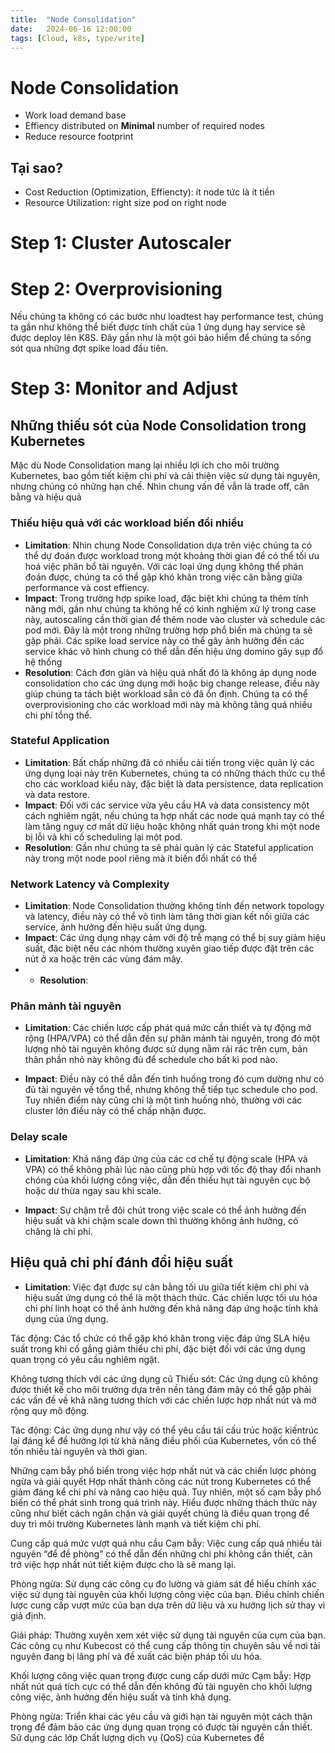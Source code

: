 ```yaml
---
title:  "Node Consolidation"
date:   2024-06-16 12:00:00
tags: [Cloud, k8s, type/write]
---
```


# Node Consolidation
* Work load demand base
* Effiency distributed on **Minimal** number of required nodes
* Reduce resource footprint

## Tại sao?
* Cost Reduction (Optimization, Effiencty): ít node tức là ít tiền
* Resource Utilization: right size pod on right node

# Step 1: Cluster Autoscaler
# Step 2: Overprovisioning
Nếu chúng ta không có các bước như loadtest hay performance test, chúng ta gần như không thể biết được tính chất của 1 ứng dụng hay service sẽ được deploy lên K8S. Đây gần như là một gói bảo hiểm để chúng ta sống sót qua những đợt spike load đầu tiên.
# Step 3: Monitor and Adjust
## Những thiếu sót của Node Consolidation trong Kubernetes
Mặc dù Node Consolidation mang lại nhiều lợi ích cho môi trường Kubernetes, bao gồm tiết kiệm chi phí và cải thiện việc sử dụng tài nguyên, nhưng chúng có những hạn chế. Nhìn chung vấn đề vẫn là trade off, cân bằng và hiệu quả

### Thiếu hiệu quả với các workload biến đổi nhiều
* **Limitation**: Nhìn chung Node Consolidation dựa trên việc chúng ta có thể dự đoán được workload trong một khoảng thời gian để có thể tối ưu hoá việc phân bổ tài nguyên.
Với các loại ứng dụng không thể phán đoán được, chúng ta có thể gặp khó khăn trong việc cân bằng giữa performance và cost effiency.
* **Impact**: Trong trường hợp spike load, đặc biệt khi chúng ta thêm tính năng mới, gần như chúng ta không hề có kinh nghiệm xử lý trong case này, autoscaling cần thời gian để thêm node vào cluster và schedule các pod mới. Đây là một trong những trường hợp phổ biến mà chúng ta sẽ gặp phải. Các spike load service này có thể gây ảnh hưởng đến các service khác vô hình chung có thể dẫn đến hiệu ứng domino gây sụp đổ hệ thống
* **Resolution**: Cách đơn giản và hiệu quả nhất đó là không áp dụng node consolidation cho các ứng dụng mới hoặc big change release, điều này giúp chúng ta tách biệt workload sẵn có đã ổn định. Chúng ta có thể overprovisioning cho các workload mới này mà không tăng quá nhiều chi phí tổng thể.

### Stateful Application
* **Limitation**: Bất chấp những đã có nhiều cải tiến trong việc quản lý các ứng dụng loại này trên Kubernetes, chúng ta có những thách thức cụ thể cho các workload kiểu này, đặc biệt là data persistence, data replication và data restore.
* **Impact**: Đối với các service vừa yêu cầu HA và data consistency một cách nghiêm ngặt, nếu chúng ta hợp nhất các node quá mạnh tay có thể làm tăng nguy cơ mất dữ liệu hoặc không nhất quán trong khi một node bị lỗi và khi cố scheduling lại một pod.
* **Resolution**: Gần như chúng ta sẽ phải quản lý các Stateful application này trong một node pool riêng mà ít biến đổi nhất có thể

### Network Latency và Complexity
* **Limitation**: Node Consolidation thường không tính đến network topology và latency, điều này có thể vô tình làm tăng thời gian kết nối giữa các service, ảnh hưởng đến hiệu suất ứng dụng.
* **Impact**: Các ứng dụng nhạy cảm với độ trễ mạng có thể bị suy giảm hiệu suất, đặc biệt nếu các nhóm thường xuyên giao tiếp được đặt trên các nút ở xa hoặc trên các vùng đám mây.
* * **Resolution**:

### Phân mảnh tài nguyên
* **Limitation**: Các chiến lược cấp phát quá mức cần thiết và tự động mở rộng (HPA/VPA) có thể dẫn đến sự phân mảnh tài nguyên, trong đó một lượng nhỏ tài nguyên không được sử dụng nằm rải rác trên cụm, bản thân phần nhỏ này không đủ để schedule cho bất kì pod nào.

* **Impact**: Điều này có thể dẫn đến tình huống trong đó cụm dường như có đủ tài nguyên về tổng thể, nhưng không thể tiếp tục schedule cho pod. Tuy nhiên điểm này cũng chỉ là một tình huống nhỏ, thường với các cluster lớn điều này có thể chấp nhận được.

### Delay scale
* **Limitation**: Khả năng đáp ứng của các cơ chế tự động scale (HPA và VPA) có thể không phải lúc nào cũng phù hợp với tốc độ thay đổi nhanh chóng của khối lượng công việc, dẫn đến thiếu hụt tài nguyên cục bộ hoặc dư thừa ngay sau khi scale.

* **Impact**: Sự chậm trễ đôi chút trong việc scale có thể ảnh hưởng đến hiệu suất và khi chậm scale down thì thường không ảnh hưởng, có chăng là chi phí.

## Hiệu quả chi phí đánh đổi hiệu suất
* **Limitation**: Việc đạt được sự cân bằng tối ưu giữa tiết kiệm chi phí và hiệu suất ứng dụng có thể là một thách thức. Các chiến lược tối ưu hóa chi phí linh hoạt có thể ảnh hưởng đến khả năng đáp ứng hoặc tính khả dụng của ứng dụng.

Tác động: Các tổ chức có thể gặp khó khăn trong việc đáp ứng SLA hiệu suất trong khi cố gắng giảm thiểu chi phí, đặc biệt đối với các ứng dụng quan trọng có yêu cầu nghiêm ngặt.

Không tương thích với các ứng dụng cũ
Thiếu sót: Các ứng dụng cũ không được thiết kế cho môi trường dựa trên nền tảng đám mây có thể gặp phải các vấn đề về khả năng tương thích với các chiến lược hợp nhất nút và mở rộng quy mô động.

Tác động: Các ứng dụng như vậy có thể yêu cầu tái cấu trúc hoặc kiến ​​trúc lại đáng kể để hưởng lợi từ khả năng điều phối của Kubernetes, vốn có thể tốn nhiều tài nguyên và thời gian.

Những cạm bẫy phổ biến trong việc hợp nhất nút và các chiến lược phòng ngừa và giải quyết
Hợp nhất thành công các nút trong Kubernetes có thể giảm đáng kể chi phí và nâng cao hiệu quả. Tuy nhiên, một số cạm bẫy phổ biến có thể phát sinh trong quá trình này. Hiểu được những thách thức này cũng như biết cách ngăn chặn và giải quyết chúng là điều quan trọng để duy trì môi trường Kubernetes lành mạnh và tiết kiệm chi phí.

Cung cấp quá mức vượt quá nhu cầu
Cạm bẫy: Việc cung cấp quá nhiều tài nguyên “để đề phòng” có thể dẫn đến những chi phí không cần thiết, cản trở việc hợp nhất nút tiết kiệm được cho là sẽ mang lại.

Phòng ngừa: Sử dụng các công cụ đo lường và giám sát để hiểu chính xác việc sử dụng tài nguyên của khối lượng công việc của bạn. Điều chỉnh chiến lược cung cấp vượt mức của bạn dựa trên dữ liệu và xu hướng lịch sử thay vì giả định.

Giải pháp: Thường xuyên xem xét việc sử dụng tài nguyên của cụm của bạn. Các công cụ như Kubecost có thể cung cấp thông tin chuyên sâu về nơi tài nguyên đang bị lãng phí và đề xuất các biện pháp tối ưu hóa.

Khối lượng công việc quan trọng được cung cấp dưới mức
Cạm bẫy: Hợp nhất nút quá tích cực có thể dẫn đến không đủ tài nguyên cho khối lượng công việc, ảnh hưởng đến hiệu suất và tính khả dụng.

Phòng ngừa: Triển khai các yêu cầu và giới hạn tài nguyên một cách thận trọng để đảm bảo các ứng dụng quan trọng có được tài nguyên cần thiết. Sử dụng các lớp Chất lượng dịch vụ (QoS) của Kubernetes để